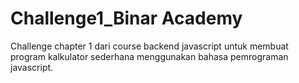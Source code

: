 # Challenge1_Binar Academy

Challenge chapter 1 dari course backend javascript untuk membuat program kalkulator sederhana menggunakan bahasa pemrograman javascript.
